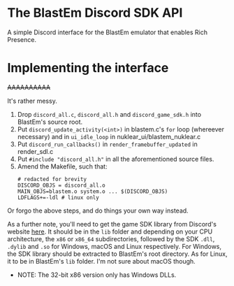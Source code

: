 # The BlastEm Discord SDK API
A simple Discord interface for the BlastEm emulator that enables Rich Presence.
# Implementing the interface
~~AAAAAAAAAA~~

It's rather messy.
  1. Drop `discord_all.c`, `discord_all.h` and `discord_game_sdk.h` into BlastEm's source root.
  2. Put `discord_update_activity(<int>)` in blastem.c's `for` loop (whereever necessary) and in `ui_idle_loop` in nuklear_ui/blastem_nuklear.c
  3. Put `discord_run_callbacks()` in `render_framebuffer_updated` in render_sdl.c
  4. Put `#include "discord_all.h"` in all the aforementioned source files.
  5. Amend the Makefile, such that:
      ``` make
      # redacted for brevity
      DISCORD_OBJS = discord_all.o
      MAIN_OBJS=blastem.o system.o ... $(DISCORD_OBJS)
      LDFLAGS+=-ldl # linux only
      ```
Or forgo the above steps, and do things your own way instead.

As a further note, you'll need to get the game SDK library from Discord's website [here](https://discord.com/developers/docs/game-sdk/sdk-starter-guide). It should be in the `lib` folder and depending on your CPU architecture, the `x86` or `x86_64` subdirectories, followed by the SDK `.dll`, `.dylib` and `.so` for Windows, macOS and Linux respectively. For Windows, the SDK library should be extracted to BlastEm's root directory. As for Linux, it to be in BlastEm's `lib` folder. I'm not sure about macOS though.
  * NOTE: The 32-bit x86 version only has Windows DLLs.
